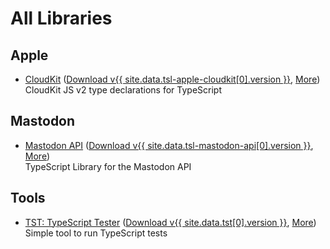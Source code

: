 All Libraries
=============



Apple
-----

- [CloudKit](/tsl-apple-cloudkit/)
  ([Download v{{ site.data.tsl-apple-cloudkit[0].version }}](/npm/tsl-apple-cloudkit.tgz),
  [More](/package/tsl-apple-cloudkit.html))  
  CloudKit JS v2 type declarations for TypeScript
  


Mastodon
--------

- [Mastodon API](/tsl-mastodon-api/)
  ([Download v{{ site.data.tsl-mastodon-api[0].version }}](/npm/tsl-mastodon-api.tgz),
  [More](/package/tsl-mastodon-api.html))  
  TypeScript Library for the Mastodon API



Tools
-----

- [TST: TypeScript Tester](/tst/)
  ([Download v{{ site.data.tst[0].version }}](/npm/tst.tgz),
  [More](/package/tst.html))  
  Simple tool to run TypeScript tests
